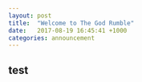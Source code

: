 ```yaml
---
layout: post
title:  "Welcome to The God Rumble"
date:   2017-08-19 16:45:41 +1000
categories: announcement
---
```

## test
